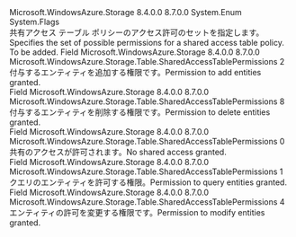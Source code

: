 <Type Name="SharedAccessTablePermissions" FullName="Microsoft.WindowsAzure.Storage.Table.SharedAccessTablePermissions">
  <TypeSignature Language="C#" Value="public enum SharedAccessTablePermissions" />
  <TypeSignature Language="ILAsm" Value=".class public auto ansi sealed SharedAccessTablePermissions extends System.Enum" />
  <TypeSignature Language="DocId" Value="T:Microsoft.WindowsAzure.Storage.Table.SharedAccessTablePermissions" />
  <TypeSignature Language="VB.NET" Value="Public Enum SharedAccessTablePermissions" />
  <TypeSignature Language="F#" Value="type SharedAccessTablePermissions = " />
  <AssemblyInfo>
    <AssemblyName>Microsoft.WindowsAzure.Storage</AssemblyName>
    <AssemblyVersion>8.4.0.0</AssemblyVersion>
    <AssemblyVersion>8.7.0.0</AssemblyVersion>
  </AssemblyInfo>
  <Base>
    <BaseTypeName>System.Enum</BaseTypeName>
  </Base>
  <Attributes>
    <Attribute>
      <AttributeName>System.Flags</AttributeName>
    </Attribute>
  </Attributes>
  <Docs>
    <summary>
            <span data-ttu-id="fc1f4-101">共有アクセス テーブル ポリシーのアクセス許可のセットを指定します。</span><span class="sxs-lookup"><span data-stu-id="fc1f4-101">Specifies the set of possible permissions for a shared access table policy.</span></span>
            </summary>
    <remarks>To be added.</remarks>
  </Docs>
  <Members>
    <Member MemberName="Add">
      <MemberSignature Language="C#" Value="Add" />
      <MemberSignature Language="ILAsm" Value=".field public static literal valuetype Microsoft.WindowsAzure.Storage.Table.SharedAccessTablePermissions Add = int32(2)" />
      <MemberSignature Language="DocId" Value="F:Microsoft.WindowsAzure.Storage.Table.SharedAccessTablePermissions.Add" />
      <MemberSignature Language="VB.NET" Value="Add" />
      <MemberSignature Language="F#" Value="Add = 2" Usage="Microsoft.WindowsAzure.Storage.Table.SharedAccessTablePermissions.Add" />
      <MemberType>Field</MemberType>
      <AssemblyInfo>
        <AssemblyName>Microsoft.WindowsAzure.Storage</AssemblyName>
        <AssemblyVersion>8.4.0.0</AssemblyVersion>
        <AssemblyVersion>8.7.0.0</AssemblyVersion>
      </AssemblyInfo>
      <ReturnValue>
        <ReturnType>Microsoft.WindowsAzure.Storage.Table.SharedAccessTablePermissions</ReturnType>
      </ReturnValue>
      <MemberValue>2</MemberValue>
      <Docs>
        <summary>
            <span data-ttu-id="fc1f4-102">付与するエンティティを追加する権限です。</span><span class="sxs-lookup"><span data-stu-id="fc1f4-102">Permission to add entities granted.</span></span>
            </summary>
      </Docs>
    </Member>
    <Member MemberName="Delete">
      <MemberSignature Language="C#" Value="Delete" />
      <MemberSignature Language="ILAsm" Value=".field public static literal valuetype Microsoft.WindowsAzure.Storage.Table.SharedAccessTablePermissions Delete = int32(8)" />
      <MemberSignature Language="DocId" Value="F:Microsoft.WindowsAzure.Storage.Table.SharedAccessTablePermissions.Delete" />
      <MemberSignature Language="VB.NET" Value="Delete" />
      <MemberSignature Language="F#" Value="Delete = 8" Usage="Microsoft.WindowsAzure.Storage.Table.SharedAccessTablePermissions.Delete" />
      <MemberType>Field</MemberType>
      <AssemblyInfo>
        <AssemblyName>Microsoft.WindowsAzure.Storage</AssemblyName>
        <AssemblyVersion>8.4.0.0</AssemblyVersion>
        <AssemblyVersion>8.7.0.0</AssemblyVersion>
      </AssemblyInfo>
      <ReturnValue>
        <ReturnType>Microsoft.WindowsAzure.Storage.Table.SharedAccessTablePermissions</ReturnType>
      </ReturnValue>
      <MemberValue>8</MemberValue>
      <Docs>
        <summary>
            <span data-ttu-id="fc1f4-103">付与するエンティティを削除する権限です。</span><span class="sxs-lookup"><span data-stu-id="fc1f4-103">Permission to delete entities granted.</span></span>
            </summary>
      </Docs>
    </Member>
    <Member MemberName="None">
      <MemberSignature Language="C#" Value="None" />
      <MemberSignature Language="ILAsm" Value=".field public static literal valuetype Microsoft.WindowsAzure.Storage.Table.SharedAccessTablePermissions None = int32(0)" />
      <MemberSignature Language="DocId" Value="F:Microsoft.WindowsAzure.Storage.Table.SharedAccessTablePermissions.None" />
      <MemberSignature Language="VB.NET" Value="None" />
      <MemberSignature Language="F#" Value="None = 0" Usage="Microsoft.WindowsAzure.Storage.Table.SharedAccessTablePermissions.None" />
      <MemberType>Field</MemberType>
      <AssemblyInfo>
        <AssemblyName>Microsoft.WindowsAzure.Storage</AssemblyName>
        <AssemblyVersion>8.4.0.0</AssemblyVersion>
        <AssemblyVersion>8.7.0.0</AssemblyVersion>
      </AssemblyInfo>
      <ReturnValue>
        <ReturnType>Microsoft.WindowsAzure.Storage.Table.SharedAccessTablePermissions</ReturnType>
      </ReturnValue>
      <MemberValue>0</MemberValue>
      <Docs>
        <summary>
            <span data-ttu-id="fc1f4-104">共有のアクセスが許可されます。</span><span class="sxs-lookup"><span data-stu-id="fc1f4-104">No shared access granted.</span></span>
            </summary>
      </Docs>
    </Member>
    <Member MemberName="Query">
      <MemberSignature Language="C#" Value="Query" />
      <MemberSignature Language="ILAsm" Value=".field public static literal valuetype Microsoft.WindowsAzure.Storage.Table.SharedAccessTablePermissions Query = int32(1)" />
      <MemberSignature Language="DocId" Value="F:Microsoft.WindowsAzure.Storage.Table.SharedAccessTablePermissions.Query" />
      <MemberSignature Language="VB.NET" Value="Query" />
      <MemberSignature Language="F#" Value="Query = 1" Usage="Microsoft.WindowsAzure.Storage.Table.SharedAccessTablePermissions.Query" />
      <MemberType>Field</MemberType>
      <AssemblyInfo>
        <AssemblyName>Microsoft.WindowsAzure.Storage</AssemblyName>
        <AssemblyVersion>8.4.0.0</AssemblyVersion>
        <AssemblyVersion>8.7.0.0</AssemblyVersion>
      </AssemblyInfo>
      <ReturnValue>
        <ReturnType>Microsoft.WindowsAzure.Storage.Table.SharedAccessTablePermissions</ReturnType>
      </ReturnValue>
      <MemberValue>1</MemberValue>
      <Docs>
        <summary>
            <span data-ttu-id="fc1f4-105">クエリのエンティティを許可する権限。</span><span class="sxs-lookup"><span data-stu-id="fc1f4-105">Permission to query entities granted.</span></span>
            </summary>
      </Docs>
    </Member>
    <Member MemberName="Update">
      <MemberSignature Language="C#" Value="Update" />
      <MemberSignature Language="ILAsm" Value=".field public static literal valuetype Microsoft.WindowsAzure.Storage.Table.SharedAccessTablePermissions Update = int32(4)" />
      <MemberSignature Language="DocId" Value="F:Microsoft.WindowsAzure.Storage.Table.SharedAccessTablePermissions.Update" />
      <MemberSignature Language="VB.NET" Value="Update" />
      <MemberSignature Language="F#" Value="Update = 4" Usage="Microsoft.WindowsAzure.Storage.Table.SharedAccessTablePermissions.Update" />
      <MemberType>Field</MemberType>
      <AssemblyInfo>
        <AssemblyName>Microsoft.WindowsAzure.Storage</AssemblyName>
        <AssemblyVersion>8.4.0.0</AssemblyVersion>
        <AssemblyVersion>8.7.0.0</AssemblyVersion>
      </AssemblyInfo>
      <ReturnValue>
        <ReturnType>Microsoft.WindowsAzure.Storage.Table.SharedAccessTablePermissions</ReturnType>
      </ReturnValue>
      <MemberValue>4</MemberValue>
      <Docs>
        <summary>
            <span data-ttu-id="fc1f4-106">エンティティの許可を変更する権限です。</span><span class="sxs-lookup"><span data-stu-id="fc1f4-106">Permission to modify entities granted.</span></span>
            </summary>
      </Docs>
    </Member>
  </Members>
</Type>